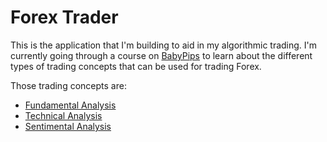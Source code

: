 # Forex Trader

This is the application that I'm building to aid in my algorithmic trading. I'm currently going through a course on [BabyPips][baby-pips] to learn about the different types of trading concepts that can be used for trading Forex.

Those trading concepts are:

- [Fundamental Analysis][fundamental-analysis]
- [Technical Analysis][technical-analysis]
- [Sentimental Analysis][sentimental-analysis]

[baby-pips]: https://www.babypips.com/learn
[fundamental-analysis]: https://www.babypips.com/forexpedia/fundamental-analysis
[technical-analysis]: https://www.babypips.com/forexpedia/technical-analysis
[sentimental-analysis]: https://www.babypips.com/forexpedia/sentiment-analysis
